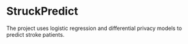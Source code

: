 # StruckPredict
The project uses logistic regression and differential privacy models to predict stroke patients.
